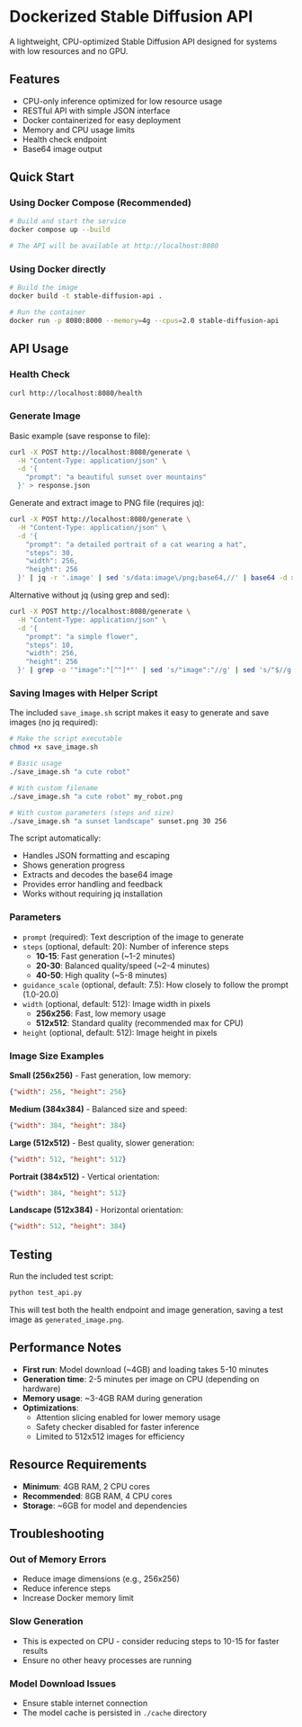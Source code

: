 # Dockerized Stable Diffusion API

A lightweight, CPU-optimized Stable Diffusion API designed for systems with low resources and no GPU.

## Features

- CPU-only inference optimized for low resource usage
- RESTful API with simple JSON interface
- Docker containerized for easy deployment
- Memory and CPU usage limits
- Health check endpoint
- Base64 image output

## Quick Start

### Using Docker Compose (Recommended)

```bash
# Build and start the service
docker compose up --build

# The API will be available at http://localhost:8080
```

### Using Docker directly

```bash
# Build the image
docker build -t stable-diffusion-api .

# Run the container
docker run -p 8080:8000 --memory=4g --cpus=2.0 stable-diffusion-api
```

## API Usage

### Health Check

```bash
curl http://localhost:8080/health
```

### Generate Image

Basic example (save response to file):
```bash
curl -X POST http://localhost:8080/generate \
  -H "Content-Type: application/json" \
  -d '{
    "prompt": "a beautiful sunset over mountains"
  }' > response.json
```

Generate and extract image to PNG file (requires jq):
```bash
curl -X POST http://localhost:8080/generate \
  -H "Content-Type: application/json" \
  -d '{
    "prompt": "a detailed portrait of a cat wearing a hat",
    "steps": 30,
    "width": 256,
    "height": 256
  }' | jq -r '.image' | sed 's/data:image\/png;base64,//' | base64 -d > cat_portrait.png
```

Alternative without jq (using grep and sed):
```bash
curl -X POST http://localhost:8080/generate \
  -H "Content-Type: application/json" \
  -d '{
    "prompt": "a simple flower",
    "steps": 10,
    "width": 256,
    "height": 256
  }' | grep -o '"image":"[^"]*"' | sed 's/"image":"//g' | sed 's/"$//g' | sed 's/data:image\/png;base64,//g' | base64 -d > flower.png
```

### Saving Images with Helper Script

The included `save_image.sh` script makes it easy to generate and save images (no jq required):

```bash
# Make the script executable
chmod +x save_image.sh

# Basic usage
./save_image.sh "a cute robot"

# With custom filename
./save_image.sh "a cute robot" my_robot.png

# With custom parameters (steps and size)
./save_image.sh "a sunset landscape" sunset.png 30 256
```

The script automatically:
- Handles JSON formatting and escaping
- Shows generation progress
- Extracts and decodes the base64 image
- Provides error handling and feedback
- Works without requiring jq installation

### Parameters

- `prompt` (required): Text description of the image to generate
- `steps` (optional, default: 20): Number of inference steps
  - **10-15**: Fast generation (~1-2 minutes)
  - **20-30**: Balanced quality/speed (~2-4 minutes)
  - **40-50**: High quality (~5-8 minutes)
- `guidance_scale` (optional, default: 7.5): How closely to follow the prompt (1.0-20.0)
- `width` (optional, default: 512): Image width in pixels
  - **256x256**: Fast, low memory usage
  - **512x512**: Standard quality (recommended max for CPU)
- `height` (optional, default: 512): Image height in pixels

### Image Size Examples

**Small (256x256)** - Fast generation, low memory:
```json
{"width": 256, "height": 256}
```

**Medium (384x384)** - Balanced size and speed:
```json
{"width": 384, "height": 384}
```

**Large (512x512)** - Best quality, slower generation:
```json
{"width": 512, "height": 512}
```

**Portrait (384x512)** - Vertical orientation:
```json
{"width": 384, "height": 512}
```

**Landscape (512x384)** - Horizontal orientation:
```json
{"width": 512, "height": 384}
```

## Testing

Run the included test script:

```bash
python test_api.py
```

This will test both the health endpoint and image generation, saving a test image as `generated_image.png`.

## Performance Notes

- **First run**: Model download (~4GB) and loading takes 5-10 minutes
- **Generation time**: 2-5 minutes per image on CPU (depending on hardware)
- **Memory usage**: ~3-4GB RAM during generation
- **Optimizations**: 
  - Attention slicing enabled for lower memory usage
  - Safety checker disabled for faster inference
  - Limited to 512x512 images for efficiency

## Resource Requirements

- **Minimum**: 4GB RAM, 2 CPU cores
- **Recommended**: 8GB RAM, 4 CPU cores
- **Storage**: ~6GB for model and dependencies

## Troubleshooting

### Out of Memory Errors
- Reduce image dimensions (e.g., 256x256)
- Reduce inference steps
- Increase Docker memory limit

### Slow Generation
- This is expected on CPU - consider reducing steps to 10-15 for faster results
- Ensure no other heavy processes are running

### Model Download Issues
- Ensure stable internet connection
- The model cache is persisted in `./cache` directory